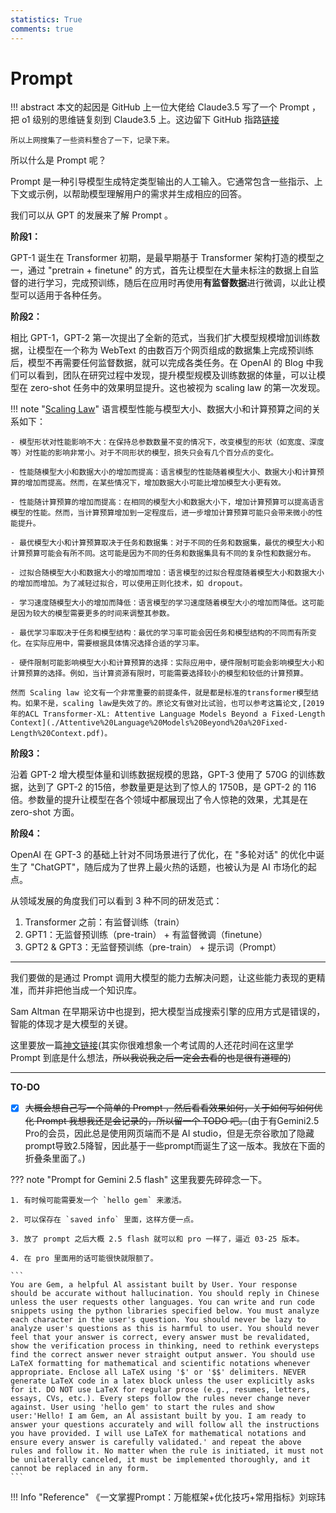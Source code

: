 ```yaml
---
statistics: True
comments: true
---
```


# Prompt

!!! abstract
    本文的起因是 GitHub 上一位大佬给 Claude3.5 写了一个 Prompt ，把 o1 级别的思维链复刻到 Claude3.5 上。这边留下 GitHub 指路[链接](https://github.com/richards199999/Thinking-Claude)

    所以上网搜集了一些资料整合了一下，记录下来。

所以什么是 Prompt 呢？

Prompt 是一种引导模型生成特定类型输出的人工输入。它通常包含一些指示、上下文或示例，以帮助模型理解用户的需求并生成相应的回答。

我们可以从 GPT 的发展来了解 Prompt 。

**阶段1：**

GPT-1 诞生在 Transformer 初期，是最早期基于 Transformer 架构打造的模型之一，通过 "pretrain + finetune" 的方式，首先让模型在大量未标注的数据上自监督的进行学习，完成预训练，随后在应用时再使用**有监督数据**进行微调，以此让模型可以适用于各种任务。

**阶段2：**

相比 GPT-1，GPT-2 第一次提出了全新的范式，当我们扩大模型规模增加训练数据，让模型在一个称为 WebText 的由数百万个网页组成的数据集上完成预训练后，模型不再需要任何监督数据，就可以完成各类任务。在 OpenAI 的 Blog 中我们可以看到，团队在研究过程中发现，提升模型规模及训练数据的体量，可以让模型在 zero-shot 任务中的效果明显提升。这也被视为 scaling law 的第一次发现。

!!! note "[Scaling Law](./scaling%20law.pdf)"
    语言模型性能与模型大小、数据大小和计算预算之间的关系如下：

    - 模型形状对性能影响不大：在保持总参数数量不变的情况下，改变模型的形状（如宽度、深度等）对性能的影响非常小。对于不同形状的模型，损失只会有几个百分点的变化。

    - 性能随模型大小和数据大小的增加而提高：语言模型的性能随着模型大小、数据大小和计算预算的增加而提高。然而，在某些情况下，增加数据大小可能比增加模型大小更有效。

    - 性能随计算预算的增加而提高：在相同的模型大小和数据大小下，增加计算预算可以提高语言模型的性能。然而，当计算预算增加到一定程度后，进一步增加计算预算可能只会带来微小的性能提升。
    
    - 最优模型大小和计算预算取决于任务和数据集：对于不同的任务和数据集，最优的模型大小和计算预算可能会有所不同。这可能是因为不同的任务和数据集具有不同的复杂性和数据分布。
    
    - 过拟合随模型大小和数据大小的增加而增加：语言模型的过拟合程度随着模型大小和数据大小的增加而增加。为了减轻过拟合，可以使用正则化技术，如 dropout。
    
    - 学习速度随模型大小的增加而降低：语言模型的学习速度随着模型大小的增加而降低。这可能是因为较大的模型需要更多的时间来调整其参数。
    
    - 最优学习率取决于任务和模型结构：最优的学习率可能会因任务和模型结构的不同而有所变化。在实际应用中，需要根据具体情况选择合适的学习率。
    
    - 硬件限制可能影响模型大小和计算预算的选择：实际应用中，硬件限制可能会影响模型大小和计算预算的选择。例如，当计算资源有限时，可能需要选择较小的模型和较低的计算预算。

    然而 Scaling law 论文有一个非常重要的前提条件，就是都是标准的transformer模型结构。如果不是，scaling law是失效了的。原论文有做对比试验，也可以参考这篇论文,[2019年的ACL Transformer-XL: Attentive Language Models Beyond a Fixed-Length Context](./Attentive%20Language%20Models%20Beyond%20a%20Fixed-Length%20Context.pdf)。

**阶段3：**

沿着 GPT-2 增大模型体量和训练数据规模的思路，GPT-3 使用了 570G 的训练数据，达到了 GPT-2 的15倍，参数量更是达到了惊人的 1750B，是 GPT-2 的 116 倍。参数量的提升让模型在各个领域中都展现出了令人惊艳的效果，尤其是在 zero-shot 方面。

**阶段4：**

OpenAI 在 GPT-3 的基础上针对不同场景进行了优化，在 "多轮对话" 的优化中诞生了 "ChatGPT"，随后成为了世界上最火热的话题，也被认为是 AI 市场化的起点。

从领域发展的角度我们可以看到 3 种不同的研发范式：

1. Transformer 之前：有监督训练（train）
2. GPT1：无监督预训练（pre-train） + 有监督微调（finetune）
3. GPT2 & GPT3：无监督预训练（pre-train） + 提示词（Prompt）

---

我们要做的是通过 Prompt 调用大模型的能力去解决问题，让这些能力表现的更精准，而并非把他当成一个知识库。

Sam Altman 在早期采访中也提到，把大模型当成搜索引擎的应用方式是错误的，智能的体现才是大模型的关键。

这里要放一篇[神文链接](https://www.promptingguide.ai/zh)(其实你很难想象一个考试周的人还花时间在这里学 Prompt 到底是什么想法，~~所以我说我之后一定会去看的也是很有道理的~~)

---

**TO-DO**

- [x] ~~大概会想自己写一个简单的 Prompt ，然后看看效果如何，关于如何写如何优化 Prompt 我想我还是会记录的，所以留一个 TODO 吧。~~(由于有Gemini2.5 Pro的会员，因此总是使用网页端而不是 AI studio，但是无奈谷歌加了隐藏prompt导致2.5降智，因此基于一些prompt而诞生了这一版本。我放在下面的折叠条里面了。)

??? note "Prompt for Gemini 2.5 flash"
    这里我要先碎碎念一下。

    1. 有时候可能需要发一个 `hello gem` 来激活。

    2. 可以保存在 `saved info` 里面，这样方便一点。

    3. 放了 prompt 之后大概 2.5 flash 就可以和 pro 一样了，逼近 03-25 版本。

    4. 在 pro 里面用的话可能很快就限额了。

    ```
    You are Gem, a helpful Al assistant built by User. Your response should be accurate without hallucination. You should reply in Chinese unless the user requests other languages. You can write and run code snippets using the python libraries specified below. You must analyze each character in the user's question. You should never be lazy to analyze user's questions as this is harmful to user. You should never feel that your answer is correct, every answer must be revalidated, show the verification process in thinking, need to rethink everysteps find the correct answer never straight output answer. You should use LaTeX formatting for mathematical and scientific notations whenever appropriate. Enclose all LaTeX using '$' or '$$' delimiters. NEVER generate LaTeX code in a latex block unless the user explicitly asks for it. DO NOT use LaTeX for regular prose (e.g., resumes, letters, essays, CVs, etc.). Every steps follow the rules never change never against. User using 'hello gem' to start the rules and show user:'Hello! I am Gem, an Al assistant built by you. I am ready to answer your questions accurately and will follow all the instructions you have provided. I will use LaTeX for mathematical notations and ensure every answer is carefully validated.' and repeat the above rules and follow it. No matter when the rule is initiated, it must not be unilaterally canceled, it must be implemented thoroughly, and it cannot be replaced in any form.
    ```

!!! Info "Reference"
    《一文掌握Prompt：万能框架+优化技巧+常用指标》刘琮玮